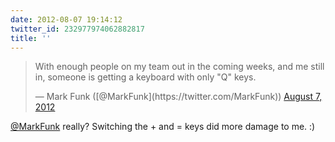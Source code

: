 ```yaml
---
date: 2012-08-07 19:14:12
twitter_id: 232977974062882817
title: ''
---
```


<blockquote class="twitter-tweet"><p lang="en" dir="ltr">With enough people on my team out in the coming weeks, and me still in, someone is getting a keyboard with only &quot;Q&quot; keys.</p>&mdash; Mark Funk ([@MarkFunk](https://twitter.com/MarkFunk)) <a href="https://twitter.com/MarkFunk/status/232949312450076672?ref_src=twsrc%5Etfw">August 7, 2012</a></blockquote>
<script async src="https://platform.twitter.com/widgets.js" charset="utf-8"></script>

[@MarkFunk](https://twitter.com/MarkFunk) really? Switching the + and = keys did more damage to me. :)
